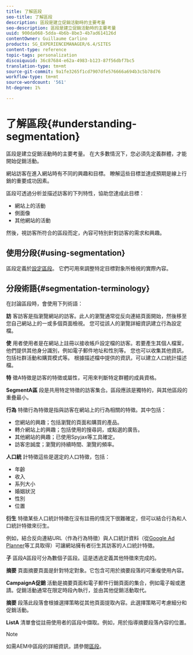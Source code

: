 ```yaml
---
title: 了解區段
seo-title: 了解區段
description: 區段是建立促銷活動時的主要考量
seo-description: 區段是建立促銷活動時的主要考量
uuid: 900da068-5dda-4b6b-8be3-4b7ad614126d
contentOwner: Guillaume Carlino
products: SG_EXPERIENCEMANAGER/6.4/SITES
content-type: reference
topic-tags: personalization
discoiquuid: 36c87684-e62a-4983-b123-87f56dbf7bc5
translation-type: tm+mt
source-git-commit: 9a1fe3265f1cd7907dfe576666a694b3c5b78d76
workflow-type: tm+mt
source-wordcount: '561'
ht-degree: 1%

---
```



# 了解區段{#understanding-segmentation}

區段是建立促銷活動時的主要考量。 在大多數情況下，您必須先定義群體，才能開始促銷活動。

網站訪客在進入網站時有不同的興趣和目標。 瞭解這些目標並達成預期是線上行銷的重要成功因素。

區段可透過分析並描述訪客的下列特性，協助您達成此目標：

* 網站上的活動
* 側面像
* 其他網站的活動

然後，視訪客所符合的區段而定，內容可特別針對訪客的需求和興趣。

## 使用分段{#using-segmentation}

區段定義於[設定區段](/help/sites-administering/campaign-segmentation.md)。 它們可用來調整特定目標對象所檢視的實際內容。

## 分段術語{#segmentation-terminology}

在討論區段時，會使用下列術語：

**訪** 客訪客是指瀏覽網站的訪客。此人的瀏覽通常從反向連結頁面開始，然後移至您自己網站上的一或多個頁面檢視。 您可從該人的瀏覽詳細資訊建立行為設定檔。

**使** 用者使用者是在網站上註冊以接收帳戶設定檔的訪客。若要產生其個人檔案，他們提供其他身分識別，例如電子郵件地址和性別等。 您也可以收集其他資訊，包括社群活動和購買模式等。 根據描述檔中提供的資訊，可以建立人口統計描述檔。

**特** 徵A特徵是訪客的特徵或屬性，可用來判斷特定群體的成員資格。

**SegmentA區** 段是共用特定特徵的訪客集合。區段應該是獨特的，與其他區段的重疊最小。

**行為** 特徵行為特徵是指與訪客在網站上的行為相關的特徵。其中包括：

* 您網站的興趣；包括瀏覽的頁面和購買的產品。
* 轉介網站上的興趣；包括使用的搜尋詞，或點選的廣告。
* 其他網站的興趣；已使用Spyjax等工具確定。
* 訪客忠誠度；瀏覽的持續時間、瀏覽的頻率。

**人口統** 計特徵這些是選定的人口特徵，包括：

* 年齡
* 收入
* 系列大小
* 婚姻狀況
* 性別
* 位置

**衍生** 特徵某些人口統計特徵在沒有註冊的情況下很難確定，但可以結合行為和人口統計特徵來衍生。

例如，結合反向連結URL（作為行為特徵）與人口統計資料（從[Google Ad Planner](https://www.google.com/adplanner/)等工具取得）可讓網站擁有者衍生其訪客的人口統計特徵。

**子** 區段A區段可分為數個子區段。這是透過定義其他特徵來完成的。

**摘要** 頁面摘要頁面是針對特定對象。它包含可用於摘要段落的可重複使用內容。

**CampaignA促銷** 活動是摘要頁面和電子郵件行銷頁面的集合，例如電子報或邀請。促銷活動通常在限定時段內執行，並由其他促銷活動取代。

**摘要** 段落此段落會根據選擇策略從其他頁面提取內容。此選擇策略可考慮細分和促銷活動。

**ListA** 清單會從註冊使用者的區段中擷取。例如，用於指導摘要段落內容的位置。

>[!NOTE]
>
>如需AEM中區段的詳細資訊，請參閱[區段](/help/sites-administering/campaign-segmentation.md)。

